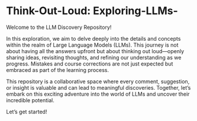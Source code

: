 # Think-Out-Loud: Exploring-LLMs-

Welcome to the LLM Discovery Repository!

In this exploration, we aim to delve deeply into the details and concepts within the realm of Large Language Models (LLMs). This journey is not about having all the answers upfront but about thinking out loud—openly sharing ideas, revisiting thoughts, and refining our understanding as we progress. Mistakes and course corrections are not just expected but embraced as part of the learning process.

This repository is a collaborative space where every comment, suggestion, or insight is valuable and can lead to meaningful discoveries. Together, let’s embark on this exciting adventure into the world of LLMs and uncover their incredible potential.

Let’s get started!
